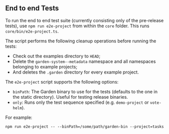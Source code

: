 ## End to end Tests

To run the end to end test suite (currently consisting only of the pre-release tests), use `npm run e2e-project` from within the `core` folder. This runs `core/bin/e2e-project.ts`.

The script performs the following cleanup operations before running the tests:

* Check out the examples directory to `HEAD`;
* Delete the `garden-system--metadata` namespace and all namespaces belonging to example projects;
* And deletes the `.garden` directory for every example project.

The `e2e-project` script supports the following options:

* `binPath`: The Garden binary to use for the tests (defaults to the one in the static directory). Useful for testing release binaries.
* `only`: Runs only the test sequence specified (e.g. `demo-project` or `vote-helm`).

For example:
```
npm run e2e-project -- --binPath=/some/path/garden-bin --project=tasks
```